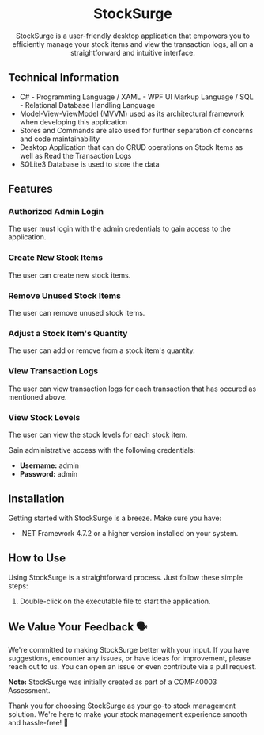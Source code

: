 <h1 align="center">StockSurge</h1>

<p align="center">StockSurge is a user-friendly desktop application that empowers you to efficiently manage your stock items and view the transaction logs, all on a straightforward and intuitive interface.</p>

## Technical Information

- C# - Programming Language / XAML - WPF UI Markup Language / SQL - Relational Database Handling Language
- Model-View-ViewModel (MVVM) used as its architectural framework when developing this application
- Stores and Commands are also used for further separation of concerns and code maintainability
- Desktop Application that can do CRUD operations on Stock Items as well as Read the Transaction Logs
- SQLite3 Database is used to store the data

## Features

### Authorized Admin Login

The user must login with the admin credentials to gain access to the application.

### Create New Stock Items

The user can create new stock items.

### Remove Unused Stock Items

The user can remove unused stock items.

### Adjust a Stock Item's Quantity

The user can add or remove from a stock item's quantity.

### View Transaction Logs

The user can view transaction logs for each transaction that has occured as mentioned above.

### View Stock Levels

The user can view the stock levels for each stock item.

Gain administrative access with the following credentials:

- **Username:** admin
- **Password:** admin

## Installation

Getting started with StockSurge is a breeze. Make sure you have:

- .NET Framework 4.7.2 or a higher version installed on your system.

## How to Use

Using StockSurge is a straightforward process. Just follow these simple steps:

1. Double-click on the executable file to start the application.

## We Value Your Feedback 🗣️

We're committed to making StockSurge better with your input. If you have suggestions, encounter any issues, or have ideas for improvement, please reach out to us. You can open an issue or even contribute via a pull request.

**Note:** StockSurge was initially created as part of a COMP40003 Assessment.

Thank you for choosing StockSurge as your go-to stock management solution. We're here to make your stock management experience smooth and hassle-free! 🙌
